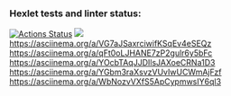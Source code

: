 ### Hexlet tests and linter status:
[![Actions Status](https://github.com/Nekitoni4/php-project-lvl1/workflows/hexlet-check/badge.svg)](https://github.com/Nekitoni4/php-project-lvl1/actions)
<a href="https://codeclimate.com/github/Nekitoni4/php-project-lvl1/maintainability"><img src="https://api.codeclimate.com/v1/badges/65594c181220b80d29a5/maintainability" /></a>
<br>
https://asciinema.org/a/VG7aJSaxrciwifKSqEv4eSEQz
<br>
https://asciinema.org/a/qFt0oLJHANE7zP2gulr6y5bFc
<br>
https://asciinema.org/a/YOcbTAqJJDIlsJAXoeCRNa1D3
<br>
https://asciinema.org/a/YGbm3raXsvzVUvIwUCWmAjFzf
<br>
https://asciinema.org/a/WbNozvVXfS5ApCypmwsIY6ql3
